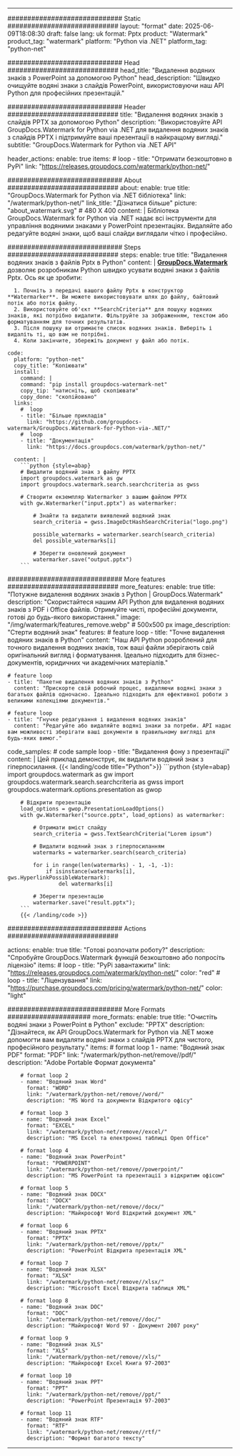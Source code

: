 
---
############################# Static ############################
layout: "format"
date:  2025-06-09T18:08:30
draft: false
lang: uk
format: Pptx
product: "Watermark"
product_tag: "watermark"
platform: "Python via .NET"
platform_tag: "python-net"

############################# Head ############################
head_title: "Видалення водяних знаків з PowerPoint за допомогою Python"
head_description: "Швидко очищуйте водяні знаки з слайдів PowerPoint, використовуючи наш API Python для професійних презентацій."

############################# Header ############################
title: "Видалення водяних знаків з слайдів PPTX за допомогою Python" 
description: "Використовуйте API GroupDocs.Watermark for Python via .NET для видалення водяних знаків з слайдів PPTX і підтримуйте ваші презентації в найкращому вигляді."
subtitle: "GroupDocs.Watermark for Python via .NET API" 

header_actions:
  enable: true
  items:
    #  loop
    - title: "Отримати безкоштовно в PyPi"
      link: "https://releases.groupdocs.com/watermark/python-net/"
      
############################# About ############################
about:
    enable: true
    title: "GroupDocs.Watermark for Python via .NET бібліотека"
    link: "/watermark/python-net/"
    link_title: "Дізнатися більше"
    picture: "about_watermark.svg" # 480 X 400
    content: |
       Бібліотека GroupDocs.Watermark for Python via .NET надає всі інструменти для управління водяними знаками у PowerPoint презентаціях. Видаляйте або редагуйте водяні знаки, щоб ваші слайди виглядали чітко і професійно.

############################# Steps ############################
steps:
    enable: true
    title: "Видалення водяних знаків з файлів Pptx в Python"
    content: |
      **[GroupDocs.Watermark](https://products.groupdocs.com/watermark/python-net/)** дозволяє розробникам Python швидко усувати водяні знаки з файлів Pptx. Ось як це зробити:
      
      1. Почніть з передачі вашого файлу Pptx в конструктор **Watermarker**. Ви можете використовувати шлях до файлу, байтовий потік або потік файлу.
      2. Використовуйте об'єкт **SearchCriteria** для пошуку водяних знаків, які потрібно видалити. Фільтруйте за зображенням, текстом або форматуванням для точних результатів.
      3. Після пошуку ви отримаєте список водяних знаків. Виберіть і видаліть ті, що вам не потрібні.
      4. Коли закінчите, збережіть документ у файл або потік.
   
    code:
      platform: "python-net"
      copy_title: "Копіювати"
      install:
        command: |
        command: "pip install groupdocs-watermark-net"
        copy_tip: "натисніть, щоб скопіювати"
        copy_done: "скопійовано"
      links:
        #  loop
        - title: "Більше прикладів"
          link: "https://github.com/groupdocs-watermark/GroupDocs.Watermark-for-Python-via-.NET/"
        #  loop
        - title: "Документація"
          link: "https://docs.groupdocs.com/watermark/python-net/"
          
      content: |
        ```python {style=abap}
        # Видалити водяний знак з файлу PPTX
        import groupdocs.watermark as gw
        import groupdocs.watermark.search.searchcriteria as gwss

        # Створити екземпляр Watermarker з вашим файлом PPTX
        with gw.Watermarker("input.pptx") as watermarker:

            # Знайти та видалити виявлений водяний знак
            search_criteria = gwss.ImageDctHashSearchCriteria("logo.png")

            possible_watermarks = watermarker.search(search_criteria)
            del possible_watermarks[i]

            # Зберегти оновлений документ
            watermarker.save("output.pptx")
        ```  

############################# More features ############################
more_features:
  enable: true
  title: "Потужне видалення водяних знаків з Python | GroupDocs.Watermark"
  description: "Скористайтеся нашим API Python для видалення водяних знаків з PDF і Office файлів. Отримуйте чисті, професійні документи, готові до будь-якого використання."
  image: "/img/watermark/features_remove.webp" # 500x500 px
  image_description: "Стерти водяний знак"
  features:
    # feature loop
    - title: "Точне видалення водяних знаків в Python"
      content: "Наш API Python розроблений для точного видалення водяних знаків, тож ваші файли зберігають свій оригінальний вигляд і форматування. Ідеально підходить для бізнес-документів, юридичних чи академічних матеріалів."

    # feature loop
    - title: "Пакетне видалення водяних знаків з Python"
      content: "Прискорте свій робочий процес, видаляючи водяні знаки з багатьох файлів одночасно. Ідеально підходить для ефективної роботи з великими колекціями документів."

    # feature loop
    - title: "Гнучке редагування і видалення водяних знаків"
      content: "Редагуйте або видаляйте водяні знаки за потреби. API надає вам можливості зберігати ваші документи в правильному вигляді для будь-яких вимог."
      
  code_samples:
    # code sample loop
    - title: "Видалення фону з презентації"
      content: |
        Цей приклад демонструє, як видалити водяний знак з гіперпосилання.
        {{< landing/code title="Python">}}
        ```python {style=abap}
        import groupdocs.watermark as gw
        import groupdocs.watermark.search.searchcriteria as gwss
        import groupdocs.watermark.options.presentation as gwop

        # Відкрити презентацію
        load_options = gwop.PresentationLoadOptions()
        with gw.Watermarker("source.pptx", load_options) as watermarker:

            # Отримати вміст слайду
            search_criteria = gwss.TextSearchCriteria("Lorem ipsum")

            # Видалити водяний знак з гіперпосиланням
            watermarks = watermarker.search(search_criteria)

            for i in range(len(watermarks) - 1, -1, -1):
                if isinstance(watermarks[i], gws.HyperlinkPossibleWatermark):
                    del watermarks[i]

            # Зберегти презентацію
            watermarker.save("result.pptx");
        ```
        {{< /landing/code >}}


############################# Actions ############################

actions:
  enable: true
  title: "Готові розпочати роботу?"
  description: "Спробуйте GroupDocs.Watermark функцій безкоштовно або попросіть ліцензію"
  items:
    #  loop
    - title: "PyPi завантажити"
      link: "https://releases.groupdocs.com/watermark/python-net/"
      color: "red"
        #  loop
    - title: "Ліцензування"
      link: "https://purchase.groupdocs.com/pricing/watermark/python-net/"
      color: "light"


############################# More Formats #####################
more_formats:
    enable: true
    title: "Очистіть водяні знаки з PowerPoint в Python"
    exclude: "PPTX"
    description: "Дізнайтеся, як API GroupDocs.Watermark for Python via .NET може допомогти вам видаляти водяні знаки з слайдів PPTX для чистого, професійного результату."
    items: 
        # format loop 1
        - name: "Водяний знак PDF"
          format: "PDF"
          link: "/watermark/python-net/remove//pdf/"
          description: "Adobe Portable Формат документа"

        # format loop 2
        - name: "Водяний знак Word"
          format: "WORD"
          link: "/watermark/python-net/remove//word/"
          description: "MS Word та документи Відкритого офісу"
          
        # format loop 3
        - name: "Водяний знак Excel"
          format: "EXCEL"
          link: "/watermark/python-net/remove//excel/"
          description: "MS Excel та електронні таблиці Open Office"

        # format loop 4
        - name: "Водяний знак PowerPoint"
          format: "POWERPOINT"
          link: "/watermark/python-net/remove//powerpoint/"
          description: "MS PowerPoint та презентації з відкритим офісом"

        # format loop 5
        - name: "Водяний знак DOCX"
          format: "DOCX"
          link: "/watermark/python-net/remove//docx/"
          description: "Майкрософт Word Відкритий документ XML"
          
        # format loop 6
        - name: "Водяний знак PPTX"
          format: "PPTX"
          link: "/watermark/python-net/remove//pptx/"
          description: "PowerPoint Відкрита презентація XML"
          
        # format loop 7
        - name: "Водяний знак XLSX"
          format: "XLSX"
          link: "/watermark/python-net/remove//xlsx/"
          description: "Microsoft Excel Відкрита таблиця XML"

        # format loop 8
        - name: "Водяний знак DOC"
          format: "DOC"
          link: "/watermark/python-net/remove//doc/"
          description: "Майкрософт Word 97 - Документ 2007 року"

        # format loop 9
        - name: "Водяний знак XLS"
          format: "XLS"
          link: "/watermark/python-net/remove//xls/"
          description: "Майкрософт Excel Книга 97-2003"

        # format loop 10
        - name: "Водяний знак PPT"
          format: "PPT"
          link: "/watermark/python-net/remove//ppt/"
          description: "PowerPoint Презентація 97-2003"

        # format loop 11
        - name: "Водяний знак RTF"
          format: "RTF"
          link: "/watermark/python-net/remove//rtf/"
          description: "Формат багатого тексту"

---